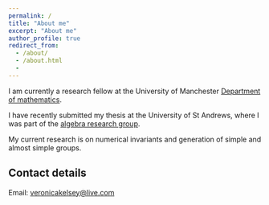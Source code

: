 ```yaml
---
permalink: /
title: "About me"
excerpt: "About me"
author_profile: true
redirect_from:
  - /about/
  - /about.html
  -
---
```


I am currently a research fellow at the University of Manchester [Department of mathematics](https://www.maths.manchester.ac.uk).

I have recently submitted my thesis at the University of St Andrews, where I was part of the [algebra research group](http://www-maths.mcs.st-andrews.ac.uk/pg/pure/Algebra/index.php).

My current research is on numerical invariants and generation of simple and almost simple groups. 



## Contact details
 
Email: veronicakelsey@live.com
